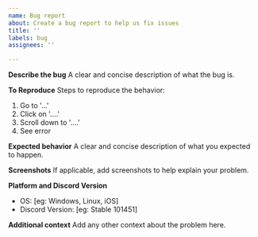 ```yaml
---
name: Bug report
about: Create a bug report to help us fix issues
title: ''
labels: bug
assignees: ''

---
```


**Describe the bug**
A clear and concise description of what the bug is.

**To Reproduce**
Steps to reproduce the behavior:
1. Go to '...'
2. Click on '....'
3. Scroll down to '....'
4. See error

**Expected behavior**
A clear and concise description of what you expected to happen.

**Screenshots**
If applicable, add screenshots to help explain your problem.

**Platform and Discord Version**
- OS: [eg: Windows, Linux, iOS]
- Discord Version: [eg: Stable 101451]

**Additional context**
Add any other context about the problem here.
